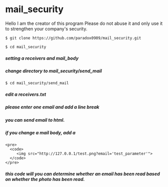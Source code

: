 # mail_security
Hello I am the creator of this program
Please do not abuse it and only use it to strengthen your company's security.

<pre><code>$ git clone https://github.com/paradox0909/mail_security.git</code></pre>
<pre><code>$ cd mail_security</code></pre>

##### setting a receivers and mail_body
##### change directory to mail_security/send_mail
<pre><code>$ cd mail_security/send_mail</code></pre>
##### edit a receivers.txt
##### please enter one email and add a line break

##### you can send email to html.
##### if you change a mail body, add a 
```
<pre>
  <code> 
     <img src="http://127.0.0.1/test.png?email='test_parameter'"> 
  </code>
</pre>
```
##### this code will you can determine whether an email has been read based on whether the photo has been read.
